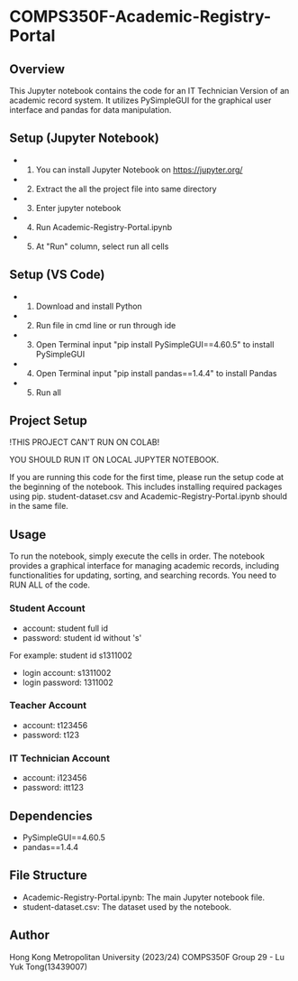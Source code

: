 # COMPS350F-Academic-Registry-Portal

## Overview
This Jupyter notebook contains the code for an IT Technician Version of an academic record system. It utilizes PySimpleGUI for the graphical user interface and pandas for data manipulation.

## Setup (Jupyter Notebook)
- 1. You can install Jupyter Notebook on https://jupyter.org/
- 2. Extract the all the project file into same directory
- 3. Enter jupyter notebook
- 4. Run Academic-Registry-Portal.ipynb
- 5. At "Run" column, select run all cells
  
## Setup (VS Code)
- 1. Download and install Python
- 2. Run file in cmd line or run through ide
- 3. Open Terminal input "pip install PySimpleGUI==4.60.5" to install PySimpleGUI
- 4. Open Terminal input "pip install pandas==1.4.4" to install Pandas
- 5. Run all

## Project Setup 
!THIS PROJECT CAN'T RUN ON COLAB!

YOU SHOULD RUN IT ON LOCAL JUPYTER NOTEBOOK. 

If you are running this code for the first time, please run the setup code at the beginning of the notebook. This includes installing required packages using pip.
student-dataset.csv and Academic-Registry-Portal.ipynb should in the same file.

## Usage
To run the notebook, simply execute the cells in order. The notebook provides a graphical interface for managing academic records, including functionalities for updating, sorting, and searching records.
You need to RUN ALL of the code.
### Student Account
- account: student full id
- password: student id without 's'
  
For example: student id s1311002
- login account: s1311002
- login password: 1311002
### Teacher Account
- account: t123456
- password: t123
### IT Technician Account
- account: i123456
- password: itt123

## Dependencies
- PySimpleGUI==4.60.5
- pandas==1.4.4

## File Structure
- Academic-Registry-Portal.ipynb: The main Jupyter notebook file.
- student-dataset.csv: The dataset used by the notebook.

## Author
Hong Kong Metropolitan University (2023/24)
COMPS350F Group 29 - Lu Yuk Tong(13439007)
 
